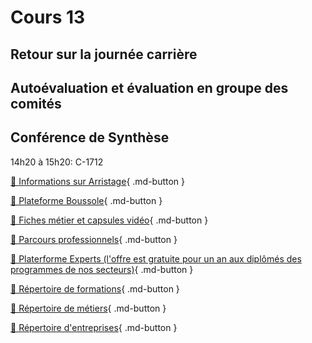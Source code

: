 # Cours 13 

## Retour sur la journée carrière

## Autoévaluation et évaluation en groupe des comités

## Conférence de Synthèse
14h20 à 15h20: C-1712     

[📁 Informations sur Arristage](https://polesynthese.com/arrimage/arristage){ .md-button }    

[📁 Plateforme Boussole](https://polesynthese.com/boussole){ .md-button }     

[📁 Fiches métier et capsules vidéo](https://polesynthese.com/boussole/fiches-metiers-numerique){ .md-button }     

[📁 Parcours professionnels](https://polesynthese.com/boussole/faire-le-bon-choix-de-carriere){ .md-button }     

[📁 Platerforme Experts (l'offre est gratuite pour un an aux diplômés des programmes de nos secteurs)](https://polesynthese.com/fr/experts/){ .md-button }    

[📁 Répertoire de formations](https://polesynthese.com/repertoire/formations){ .md-button }    

[📁 Répertoire de métiers](https://polesynthese.com/repertoire/metiers){ .md-button }    

[📁 Répertoire d'entreprises](https://polesynthese.com/repertoire/entreprises){ .md-button }    

